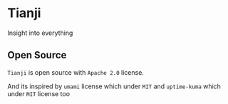 # Tianji

Insight into everything


## Open Source

`Tianji` is open source with `Apache 2.0` license.

And its inspired by `umami` license which under `MIT` and `uptime-kuma` which under `MIT` license too
